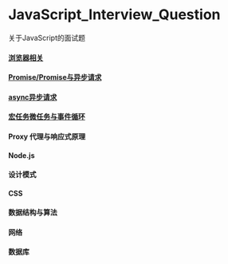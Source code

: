 # JavaScript_Interview_Question
关于JavaScript的面试题

#### [浏览器相关](https://github.com/fltenwall/JavaScript_Interview_Question/blob/main/notes/浏览器相关.md)

#### [Promise/Promise与异步请求](https://github.com/fltenwall/JavaScript_Interview_Question/blob/main/notes/Promise与异步请求.md)

#### [async异步请求](https://github.com/fltenwall/JavaScript_Interview_Question/blob/main/notes/async异步请求.md)

#### [宏任务微任务与事件循环](https://github.com/fltenwall/JavaScript_Interview_Question/blob/main/notes/宏任务微任务与事件循环.md)

#### Proxy 代理与响应式原理

#### Node.js

#### 设计模式

#### CSS

#### 数据结构与算法

#### 网络

#### 数据库
